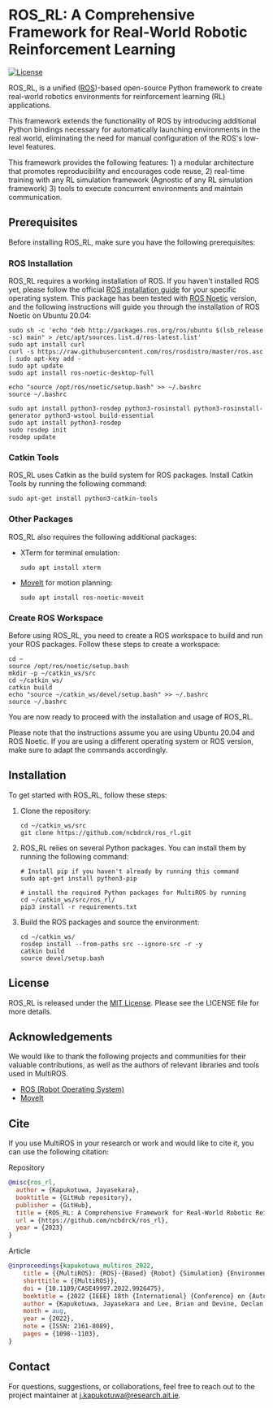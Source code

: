 # ROS_RL: A Comprehensive Framework for Real-World Robotic Reinforcement Learning

[![License](https://img.shields.io/badge/License-MIT-blue.svg)](https://opensource.org/licenses/MIT)

ROS_RL, is a unified ([ROS](http://wiki.ros.org/))-based open-source Python framework to create real-world robotics environments for reinforcement learning (RL) applications.

This framework extends the functionality of ROS by introducing additional Python bindings necessary for automatically launching environments in the real world, eliminating the need for manual configuration of the ROS's low-level features.

This framework provides the following features:
    1) a modular architecture that promotes reproducibility and encourages code reuse, 
    2) real-time training with any RL simulation framework (Agnostic of any RL simulation framework) 
    3) tools to execute concurrent environments and maintain communication.

## Prerequisites

Before installing ROS_RL, make sure you have the following prerequisites:

### ROS Installation

ROS_RL requires a working installation of ROS. If you haven't installed ROS yet, please follow the official [ROS installation guide](http://wiki.ros.org/ROS/Installation) for your specific operating system. This package has been tested with [ROS Noetic](http://wiki.ros.org/noetic) version, and the following instructions will guide you through the installation of ROS Noetic on Ubuntu 20.04:
```shell
sudo sh -c 'echo "deb http://packages.ros.org/ros/ubuntu $(lsb_release -sc) main" > /etc/apt/sources.list.d/ros-latest.list'
sudo apt install curl
curl -s https://raw.githubusercontent.com/ros/rosdistro/master/ros.asc | sudo apt-key add -
sudo apt update
sudo apt install ros-noetic-desktop-full

echo "source /opt/ros/noetic/setup.bash" >> ~/.bashrc
source ~/.bashrc

sudo apt install python3-rosdep python3-rosinstall python3-rosinstall-generator python3-wstool build-essential
sudo apt install python3-rosdep
sudo rosdep init
rosdep update
```
### Catkin Tools
ROS_RL uses Catkin as the build system for ROS packages. Install Catkin Tools by running the following command:
```shell
sudo apt-get install python3-catkin-tools
```
### Other Packages 
ROS_RL also requires the following additional packages:
- XTerm for terminal emulation:
    ```shell
    sudo apt install xterm
    ```
- [MoveIt](https://moveit.ros.org/) for motion planning:
    ```shell
    sudo apt install ros-noetic-moveit
    ```
  
### Create ROS Workspace
Before using ROS_RL, you need to create a ROS workspace to build and run your ROS packages. Follow these steps to create a workspace:
```shell
cd ~
source /opt/ros/noetic/setup.bash
mkdir -p ~/catkin_ws/src
cd ~/catkin_ws/
catkin build
echo "source ~/catkin_ws/devel/setup.bash" >> ~/.bashrc
source ~/.bashrc
```

You are now ready to proceed with the installation and usage of ROS_RL.

Please note that the instructions assume you are using Ubuntu 20.04 and ROS Noetic. If you are using a different operating system or ROS version, make sure to adapt the commands accordingly.

## Installation

To get started with ROS_RL, follow these steps:

1. Clone the repository:
    ```shell
    cd ~/catkin_ws/src
    git clone https://github.com/ncbdrck/ros_rl.git
    ```

2. ROS_RL relies on several Python packages. You can install them by running the following command:

    ```shell
    # Install pip if you haven't already by running this command
    sudo apt-get install python3-pip

    # install the required Python packages for MultiROS by running
    cd ~/catkin_ws/src/ros_rl/
    pip3 install -r requirements.txt
    ```
3. Build the ROS packages and source the environment:
    ```shell
   cd ~/catkin_ws/
   rosdep install --from-paths src --ignore-src -r -y
   catkin build
   source devel/setup.bash
    ```

## License

ROS_RL is released under the [MIT License](https://opensource.org/licenses/MIT). Please see the LICENSE file for more details.

## Acknowledgements

We would like to thank the following projects and communities for their valuable contributions, as well as the authors of relevant libraries and tools used in MultiROS.
- [ROS (Robot Operating System)](https://www.ros.org/)
- [MoveIt](https://moveit.ros.org/)


## Cite

If you use MultiROS in your research or work and would like to cite it, you can use the following citation:

Repository
```bibtex
@misc{ros_rl,
  author = {Kapukotuwa, Jayasekara},
  booktitle = {GitHub repository},
  publisher = {GitHub},
  title = {ROS_RL: A Comprehensive Framework for Real-World Robotic Reinforcement Learning},
  url = {https://github.com/ncbdrck/ros_rl},
  year = {2023}
}
```
Article
```bibtex
@inproceedings{kapukotuwa_multiros_2022,
	title = {{MultiROS}: {ROS}-{Based} {Robot} {Simulation} {Environment} for {Concurrent} {Deep} {Reinforcement} {Learning}},
	shorttitle = {{MultiROS}},
	doi = {10.1109/CASE49997.2022.9926475},
	booktitle = {2022 {IEEE} 18th {International} {Conference} on {Automation} {Science} and {Engineering} ({CASE})},
	author = {Kapukotuwa, Jayasekara and Lee, Brian and Devine, Declan and Qiao, Yuansong},
	month = aug,
	year = {2022},
	note = {ISSN: 2161-8089},
	pages = {1098--1103},
}
```

## Contact

For questions, suggestions, or collaborations, feel free to reach out to the project maintainer at [j.kapukotuwa@research.ait.ie](mailto:j.kapukotuwa@research.ait.ie).
